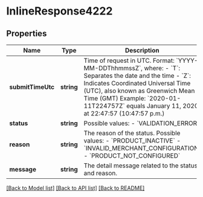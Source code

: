 # InlineResponse4222

## Properties
Name | Type | Description | Notes
------------ | ------------- | ------------- | -------------
**submitTimeUtc** | **string** | Time of request in UTC.  Format: &#x60;YYYY-MM-DDThhmmssZ&#x60;, where: - &#x60;T&#x60;:  Separates the date and the time - &#x60;Z&#x60;:  Indicates Coordinated Universal Time (UTC), also known as Greenwich Mean Time (GMT)  Example:  &#x60;2020-01-11T224757Z&#x60; equals January 11, 2020, at 22:47:57 (10:47:57 p.m.) | [optional] 
**status** | **string** | Possible values:   - &#x60;VALIDATION_ERROR&#x60; | [optional] 
**reason** | **string** | The reason of the status.  Possible values:   - &#x60;PRODUCT_INACTIVE&#x60;   - &#x60;INVALID_MERCHANT_CONFIGURATION&#x60;   - &#x60;PRODUCT_NOT_CONFIGURED&#x60; | [optional] 
**message** | **string** | The detail message related to the status and reason. | [optional] 

[[Back to Model list]](../README.md#documentation-for-models) [[Back to API list]](../README.md#documentation-for-api-endpoints) [[Back to README]](../README.md)


